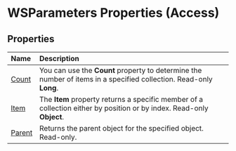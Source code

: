 
# WSParameters Properties (Access)

## Properties



|**Name**|**Description**|
|:-----|:-----|
| [Count](8a6e303c-678a-37ea-b19f-61feb14d4e6e.md)|You can use the  **Count** property to determine the number of items in a specified collection. Read-only **Long**.|
| [Item](fe40b7f4-58e6-c632-0303-0925ab3a56c2.md)|The  **Item** property returns a specific member of a collection either by position or by index. Read-only **Object**.|
| [Parent](75ef560e-1187-9af1-e44e-92606278f55e.md)|Returns the parent object for the specified object. Read-only.|
